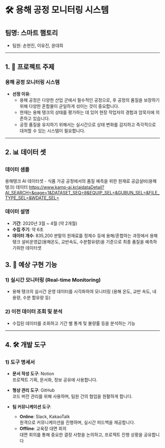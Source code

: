 # 🛠️ 용해 공정 모니터링 시스템

## 팀명: 스마트 햄토리
- 팀원: 손현진, 이유진, 윤대희  

---

## 1. 📌 프로젝트 주제

### 용해 공정 모니터링 시스템
- **선정 이유**:
    - 용해 공정은 다양한 산업 군에서 필수적인 공정으로, 후 공정의 품질을 보장하기 위해 다양한 혼합물이 균일하게 섞이는 것이 중요합니다.
    - 현재는 용해 탱크의 상태를 평가하는 데 있어 현장 작업자의 경험과 암묵지에 의존하고 있습니다.
    - 공정 품질을 유지하기 위해서는 실시간으로 상태 변화를 감지하고 즉각적으로 대처할 수 있는 시스템이 필요합니다.

---

## 2. 📊 데이터 셋

### 데이터 샘플
용해탱크 AI 데이터셋 - 식품 가공 공정에서의 품질 예측을 위한 원재료 공급설비(용해탱크) 데이터
https://www.kamp-ai.kr/aidataDetail?AI_SEARCH=&page=1&DATASET_SEQ=8&EQUIP_SEL=&GUBUN_SEL=&FILE_TYPE_SEL=&WDATE_SEL=

### 데이터 설명
- **기간**: 2020년 3월 ~ 4월 (약 2개월)
- **수집 주기**: 약 6초
- **데이터 개수**: 835,200
분말의 원재료를 정제수 등에 용해/혼합하는 과정에서 용해 탱크 설비운영값(용해온도, 교반속도, 수분함유량)을 기준으로 최종 품질을 예측하기위한 데이터셋

## 3. 🎯 예상 구현 기능

### 1) 실시간 모니터링 (Real-time Monitoring)
- 용해 탱크의 실시간 운영 데이터를 시각화하여 모니터링 (용해 온도, 교반 속도, 내용량, 수분 함유량 등)

### 2) 이전 데이터 조회 및 분석
- 수집된 데이터를 조회하고 기간 별 통계 및 불량률 등을 분석하는 기능

---

## 4. 🛠️ 개발 도구

### 1) 도구 명세서
- **문서 작성 도구**: Notion  
  프로젝트 기획, 문서화, 정보 공유에 사용합니다.
  
- **형상 관리 도구**: GitHub  
  코드 버전 관리를 위해 사용하며, 팀원 간의 협업을 원활하게 합니다.

- **팀 커뮤니케이션 도구**:
  - **Online**: Slack, KakaoTalk  
    원격으로 커뮤니케이션을 진행하며, 실시간 피드백을 제공합니다.
  - **Offline**: 교육장 대면 회의  
    대면 회의를 통해 중요한 결정 사항을 논의하고, 프로젝트 진행 상황을 공유합니다
